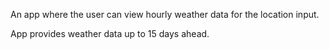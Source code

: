 An app where the user can view hourly weather data for the location input.

App provides weather data up to 15 days ahead.

